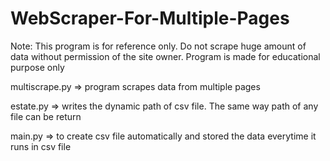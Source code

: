 # WebScraper-For-Multiple-Pages
Note: This program is for reference only. Do not scrape huge amount of data without permission of the site owner. Program is made for educational purpose only


multiscrape.py => program scrapes data from multiple pages

estate.py => writes the dynamic path of csv file. The same way path of any file can be return

main.py => to create csv file automatically and stored the data everytime it runs in csv file



